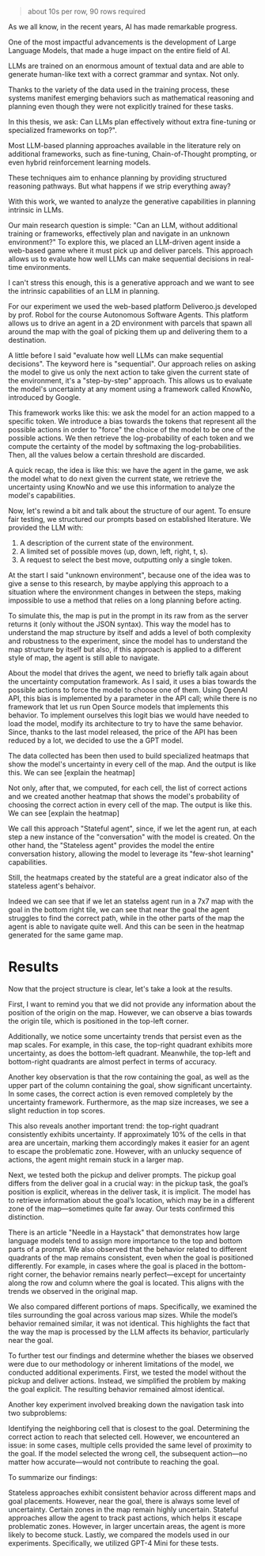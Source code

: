 > about 10s per row, 90 rows required

As we all know, in the recent years, AI has made remarkable progress.

One of the most impactful advancements is the development of Large Language Models, that made a huge impact on the entire field of AI.

LLMs are trained on an enormous amount of textual data and are able to generate human-like text with a correct grammar and syntax. Not only.

Thanks to the variety of the data used in the training process, these systems manifest emerging behaviors such as mathematical reasoning and planning even though they were not explicitly trained for these tasks.

In this thesis, we ask: Can LLMs plan effectively without extra fine-tuning or specialized frameworks on top?".

Most LLM-based planning approaches available in the literature rely on additional frameworks, such as fine-tuning, Chain-of-Thought prompting, or even hybrid reinforcement learning models.

These techniques aim to enhance planning by providing structured reasoning pathways.
But what happens if we strip everything away?

With this work, we wanted to analyze the generative capabilities in planning intrinsic in LLMs.

Our main research question is simple:
"Can an LLM, without additional training or frameworks, effectively plan and navigate in an unknown
environment?"
To explore this, we placed an LLM-driven agent inside a web-based game where it must pick up and
deliver parcels. This approach allows us to evaluate how well LLMs can make sequential decisions in real-time environments.

I can't stress this enough, this is a generative approach and we want to see the intrinsic capabilities of an LLM in planning.

For our experiment we used the web-based platform Deliveroo.js developed by prof. Robol for the course Autonomous Software Agents. This platform allows us to drive an agent in a 2D environment with parcels that spawn all around the map with the goal of picking them up and delivering them to a destination.

A little before I said "evaluate how well LLMs can make sequential decisions". The keyword here is "sequential". Our approach relies on asking the model to give us only the next action to take given the current state of the environment, it's a "step-by-step" approach. This allows us to evaluate the model's uncertainty at any moment using a framework called KnowNo, introduced by Google.

This framework works like this: we ask the model for an action mapped to a specific token. We introduce a bias towards the tokens that represent all the possible actions in order to "force" the choice of the model to be one of the possible actions. We then retrieve the log-probability of each token and we compute the certainty of the model by softmaxing the log-probabilities. Then, all the values below a certain threshold are discarded.

A quick recap, the idea is like this: we have the agent in the game, we ask the model what to do next given the current state, we retrieve the uncertainty using KnowNo and we use this information to analyze the model's capabilities.

Now, let's rewind a bit and talk about the structure of our agent. To ensure fair testing, we structured our prompts based on established literature.
We provided the LLM with:

1. A description of the current state of the environment.
2. A limited set of possible moves (up, down, left, right, t, s).
3. A request to select the best move, outputting only a single token.

At the start I said "unknown environment", because one of the idea was to give a sense to this research, by maybe applying this approach to a situation where the environment changes in between the steps, making impossible to use a method that relies on a long planning before acting.

To simulate this, the map is put in the prompt in its raw from as the server returns it (only without the JSON syntax). This way the model has to understand the map structure by itself and adds a level of both complexity and robustness to the experiment, since the model has to understand the map structure by itself but also, if this approach is applied to a different style of map, the agent is still able to navigate.

About the model that drives the agent, we need to briefly talk again about the uncertainty computation framework. As I said, it uses a bias towards the possible actions to force the model to choose one of them.
Using OpenAI API, this bias is implemented by a parameter in the API call; while there is no framework that let us run Open Source models that implements this behavior. To implement ourselves this logit bias we would have needed to load the model, modify its architecture to try to have the same behavior. Since, thanks to the last model released, the price of the API has been reduced by a lot, we decided to use the a GPT model.

The data collected has been then used to build specialized heatmaps that show the model's uncertainty in every cell of the map. And the output is like this. We can see [explain the heatmap]

Not only, after that, we computed, for each cell, the list of correct actions and we created another heatmap that shows the model's probability of choosing the correct action in every cell of the map. The output is like this. We can see [explain the heatmap]

We call this approach "Stateful agent", since, if we let the agent run, at each step a new instance of the "conversation" with the model is created.
On the other hand, the "Stateless agent" provides the model the entire conversation history, allowing the model to leverage its "few-shot learning" capabilities.

Still, the heatmaps created by the stateful are a great indicator also of the stateless agent's behaivor.

Indeed we can see that if we let an statelss agent run in a 7x7 map with the goal in the bottom right tile, we can see that near the goal the agent struggles to find the correct path, while in the other parts of the map the agent is able to navigate quite well. And this can be seen in the heatmap generated for the same game map.

# Results

Now that the project structure is clear, let's take a look at the results.

First, I want to remind you that we did not provide any information about the position of the origin on the map. However, we can observe a bias towards the origin tile, which is positioned in the top-left corner.

Additionally, we notice some uncertainty trends that persist even as the map scales. For example, in this case, the top-right quadrant exhibits more uncertainty, as does the bottom-left quadrant. Meanwhile, the top-left and bottom-right quadrants are almost perfect in terms of accuracy.

Another key observation is that the row containing the goal, as well as the upper part of the column containing the goal, show significant uncertainty. In some cases, the correct action is even removed completely by the uncertainty framework. Furthermore, as the map size increases, we see a slight reduction in top scores.

This also reveals another important trend: the top-right quadrant consistently exhibits uncertainty. If approximately 10% of the cells in that area are uncertain, marking them accordingly makes it easier for an agent to escape the problematic zone. However, with an unlucky sequence of actions, the agent might remain stuck in a larger map.

Next, we tested both the pickup and deliver prompts. The pickup goal differs from the deliver goal in a crucial way: in the pickup task, the goal’s position is explicit, whereas in the deliver task, it is implicit. The model has to retrieve information about the goal’s location, which may be in a different zone of the map—sometimes quite far away. Our tests confirmed this distinction.

There is an article "Needle in a Haystack" that demonstrates how large language models tend to assign more importance to the top and bottom parts of a prompt. We also observed that the behavior related to different quadrants of the map remains consistent, even when the goal is positioned differently. For example, in cases where the goal is placed in the bottom-right corner, the behavior remains nearly perfect—except for uncertainty along the row and column where the goal is located. This aligns with the trends we observed in the original map.

We also compared different portions of maps. Specifically, we examined the tiles surrounding the goal across various map sizes. While the model’s behavior remained similar, it was not identical. This highlights the fact that the way the map is processed by the LLM affects its behavior, particularly near the goal.

To further test our findings and determine whether the biases we observed were due to our methodology or inherent limitations of the model, we conducted additional experiments. First, we tested the model without the pickup and deliver actions. Instead, we simplified the problem by making the goal explicit. The resulting behavior remained almost identical.

Another key experiment involved breaking down the navigation task into two subproblems:

Identifying the neighboring cell that is closest to the goal.
Determining the correct action to reach that selected cell.
However, we encountered an issue: in some cases, multiple cells provided the same level of proximity to the goal. If the model selected the wrong cell, the subsequent action—no matter how accurate—would not contribute to reaching the goal.

To summarize our findings:

Stateless approaches exhibit consistent behavior across different maps and goal placements. However, near the goal, there is always some level of uncertainty. Certain zones in the map remain highly uncertain.
Stateful approaches allow the agent to track past actions, which helps it escape problematic zones. However, in larger uncertain areas, the agent is more likely to become stuck.
Lastly, we compared the models used in our experiments. Specifically, we utilized GPT-4 Mini for these tests.
